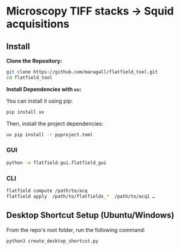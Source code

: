 # Microscopy TIFF stacks → Squid acquisitions

## Install

**Clone the Repository:**

   ```bash
   git clone https://github.com/maragall/flatfield_tool.git
   cd flatfield_tool
   ```

**Install Dependencies with `uv`:**

   You can install it using pip:

   ```bash
   pip install uv
   ```

   Then, install the project dependencies:

   ```bash
   uv pip install -r pyproject.toml
   ```

### GUI

```bash
python -m flatfield.gui.flatfield_gui
```

### CLI

```bash
flatfield compute /path/to/acq
flatfield apply  /path/to/flatfields_*  /path/to/acq1 …
```

## Desktop Shortcut Setup (Ubuntu/Windows)

From the repo's root folder, run the following command:

```bash
python3 create_desktop_shortcut.py
```
